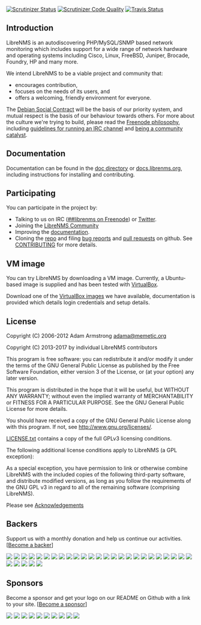 [![Scrutinizer Status](https://scrutinizer-ci.com/g/librenms/librenms/badges/build.png?b=master)](https://scrutinizer-ci.com/g/librenms/librenms/build-status/master) [![Scrutinizer Code Quality](https://scrutinizer-ci.com/g/librenms/librenms/badges/quality-score.png?b=master)](https://scrutinizer-ci.com/g/librenms/librenms/?branch=master) [![Travis Status](https://travis-ci.org/librenms/librenms.svg?branch=master)](https://travis-ci.org/librenms/librenms)

Introduction
------------

LibreNMS is an autodiscovering PHP/MySQL/SNMP based network monitoring
which includes support for a wide range of network hardware and operating
systems including Cisco, Linux, FreeBSD, Juniper, Brocade, Foundry, HP and
many more.

We intend LibreNMS to be a viable project and community that:
- encourages contribution,
- focuses on the needs of its users, and
- offers a welcoming, friendly environment for everyone.

The [Debian Social Contract][10] will be the basis of our priority system,
and mutual respect is the basis of our behaviour towards others.  For more
about the culture we're trying to build, please read the [Freenode
philosophy][13], including [guidelines for running an IRC channel][6] and
[being a community catalyst][7].


Documentation
-------------

Documentation can be found in the [doc directory][5] or [docs.librenms.org][16], including instructions
for installing and contributing.


Participating
-------------

You can participate in the project by:
- Talking to us on IRC ([##librenms on Freenode][4]) or [Twitter][3].
- Joining the [LibreNMS Community](https://community.librenms.org)
- Improving the [documentation][5].
- Cloning the [repo][2] and filing [bug reports][18] and [pull requests][19] on github.
  See [CONTRIBUTING][15] for more details.


VM image
--------

You can try LibreNMS by downloading a VM image.  Currently, a Ubuntu-based
image is supplied and has been tested with [VirtualBox][8].

Download one of the [VirtualBox images][11] we have available, documentation is provided which details 
login credentials and setup details.

License
-------

Copyright (C) 2006-2012 Adam Armstrong <adama@memetic.org>

Copyright (C) 2013-2017 by individual LibreNMS contributors

 This program is free software: you can redistribute it and/or modify
 it under the terms of the GNU General Public License as published by
 the Free Software Foundation, either version 3 of the License, or
 (at your option) any later version.

 This program is distributed in the hope that it will be useful,
 but WITHOUT ANY WARRANTY; without even the implied warranty of
 MERCHANTABILITY or FITNESS FOR A PARTICULAR PURPOSE.  See the
 GNU General Public License for more details.

 You should have received a copy of the GNU General Public License
 along with this program.  If not, see <http://www.gnu.org/licenses/>.

[LICENSE.txt][14] contains a copy of the full GPLv3 licensing conditions.

The following additional license conditions apply to LibreNMS (a GPL
exception):

  As a special exception, you have permission to link or otherwise combine
  LibreNMS with the included copies of the following third-party software,
  and distribute modified versions, as long as you follow the requirements
  of the GNU GPL v3 in regard to all of the remaining software (comprising
  LibreNMS).

  Please see [Acknowledgements][17]

[1]: https://groups.google.com/forum/#!forum/librenms-project "LibreNMS"
[2]: https://github.com/librenms/librenms "Main LibreNMS GitHub repo"
[3]: https://twitter.com/librenms "@LibreNMS on Twitter"
[4]: irc://irc.freenode.net/##librenms "LibreNMS IRC channel"
[5]: https://github.com/librenms/librenms/tree/master/doc/
[6]: http://freenode.net/changuide "Freenode channel guidelines"
[7]: http://freenode.net/catalysts "Freenode community catalysts"
[8]: https://www.virtualbox.org/ "VirtualBox"
[10]: http://www.debian.org/social_contract "Debian project social contract"
[11]: http://www.librenms.org/#downloads
[12]: http://docs.librenms.org/General/Welcome-to-Observium-users/
[13]: http://freenode.net/philosophy.shtml "Freenode philosophy"
[14]: https://github.com/librenms/librenms/tree/master/LICENSE.txt
[15]: http://docs.librenms.org/General/Contributing/
[16]: http://docs.librenms.org/
[17]: http://docs.librenms.org/General/Acknowledgement/
[18]: https://github.com/librenms/librenms/issues
[19]: https://github.com/librenms/librenms/pulls


## Backers

Support us with a monthly donation and help us continue our activities. [[Become a backer](https://opencollective.com/librenms#backer)]

<a href="https://opencollective.com/librenms/backer/0/website" target="_blank"><img src="https://opencollective.com/librenms/backer/0/avatar.svg"></a>
<a href="https://opencollective.com/librenms/backer/1/website" target="_blank"><img src="https://opencollective.com/librenms/backer/1/avatar.svg"></a>
<a href="https://opencollective.com/librenms/backer/2/website" target="_blank"><img src="https://opencollective.com/librenms/backer/2/avatar.svg"></a>
<a href="https://opencollective.com/librenms/backer/3/website" target="_blank"><img src="https://opencollective.com/librenms/backer/3/avatar.svg"></a>
<a href="https://opencollective.com/librenms/backer/4/website" target="_blank"><img src="https://opencollective.com/librenms/backer/4/avatar.svg"></a>
<a href="https://opencollective.com/librenms/backer/5/website" target="_blank"><img src="https://opencollective.com/librenms/backer/5/avatar.svg"></a>
<a href="https://opencollective.com/librenms/backer/6/website" target="_blank"><img src="https://opencollective.com/librenms/backer/6/avatar.svg"></a>
<a href="https://opencollective.com/librenms/backer/7/website" target="_blank"><img src="https://opencollective.com/librenms/backer/7/avatar.svg"></a>
<a href="https://opencollective.com/librenms/backer/8/website" target="_blank"><img src="https://opencollective.com/librenms/backer/8/avatar.svg"></a>
<a href="https://opencollective.com/librenms/backer/9/website" target="_blank"><img src="https://opencollective.com/librenms/backer/9/avatar.svg"></a>
<a href="https://opencollective.com/librenms/backer/10/website" target="_blank"><img src="https://opencollective.com/librenms/backer/10/avatar.svg"></a>
<a href="https://opencollective.com/librenms/backer/11/website" target="_blank"><img src="https://opencollective.com/librenms/backer/11/avatar.svg"></a>
<a href="https://opencollective.com/librenms/backer/12/website" target="_blank"><img src="https://opencollective.com/librenms/backer/12/avatar.svg"></a>
<a href="https://opencollective.com/librenms/backer/13/website" target="_blank"><img src="https://opencollective.com/librenms/backer/13/avatar.svg"></a>
<a href="https://opencollective.com/librenms/backer/14/website" target="_blank"><img src="https://opencollective.com/librenms/backer/14/avatar.svg"></a>
<a href="https://opencollective.com/librenms/backer/15/website" target="_blank"><img src="https://opencollective.com/librenms/backer/15/avatar.svg"></a>
<a href="https://opencollective.com/librenms/backer/16/website" target="_blank"><img src="https://opencollective.com/librenms/backer/16/avatar.svg"></a>
<a href="https://opencollective.com/librenms/backer/17/website" target="_blank"><img src="https://opencollective.com/librenms/backer/17/avatar.svg"></a>
<a href="https://opencollective.com/librenms/backer/18/website" target="_blank"><img src="https://opencollective.com/librenms/backer/18/avatar.svg"></a>
<a href="https://opencollective.com/librenms/backer/19/website" target="_blank"><img src="https://opencollective.com/librenms/backer/19/avatar.svg"></a>
<a href="https://opencollective.com/librenms/backer/20/website" target="_blank"><img src="https://opencollective.com/librenms/backer/20/avatar.svg"></a>
<a href="https://opencollective.com/librenms/backer/21/website" target="_blank"><img src="https://opencollective.com/librenms/backer/21/avatar.svg"></a>
<a href="https://opencollective.com/librenms/backer/22/website" target="_blank"><img src="https://opencollective.com/librenms/backer/22/avatar.svg"></a>
<a href="https://opencollective.com/librenms/backer/23/website" target="_blank"><img src="https://opencollective.com/librenms/backer/23/avatar.svg"></a>
<a href="https://opencollective.com/librenms/backer/24/website" target="_blank"><img src="https://opencollective.com/librenms/backer/24/avatar.svg"></a>
<a href="https://opencollective.com/librenms/backer/25/website" target="_blank"><img src="https://opencollective.com/librenms/backer/25/avatar.svg"></a>
<a href="https://opencollective.com/librenms/backer/26/website" target="_blank"><img src="https://opencollective.com/librenms/backer/26/avatar.svg"></a>
<a href="https://opencollective.com/librenms/backer/27/website" target="_blank"><img src="https://opencollective.com/librenms/backer/27/avatar.svg"></a>
<a href="https://opencollective.com/librenms/backer/28/website" target="_blank"><img src="https://opencollective.com/librenms/backer/28/avatar.svg"></a>
<a href="https://opencollective.com/librenms/backer/29/website" target="_blank"><img src="https://opencollective.com/librenms/backer/29/avatar.svg"></a>


## Sponsors

Become a sponsor and get your logo on our README on Github with a link to your site. [[Become a sponsor](https://opencollective.com/librenms#sponsor)]

<a href="https://opencollective.com/librenms/sponsor/0/website" target="_blank"><img src="https://opencollective.com/librenms/sponsor/0/avatar.svg"></a>
<a href="https://opencollective.com/librenms/sponsor/1/website" target="_blank"><img src="https://opencollective.com/librenms/sponsor/1/avatar.svg"></a>
<a href="https://opencollective.com/librenms/sponsor/2/website" target="_blank"><img src="https://opencollective.com/librenms/sponsor/2/avatar.svg"></a>
<a href="https://opencollective.com/librenms/sponsor/3/website" target="_blank"><img src="https://opencollective.com/librenms/sponsor/3/avatar.svg"></a>
<a href="https://opencollective.com/librenms/sponsor/4/website" target="_blank"><img src="https://opencollective.com/librenms/sponsor/4/avatar.svg"></a>
<a href="https://opencollective.com/librenms/sponsor/5/website" target="_blank"><img src="https://opencollective.com/librenms/sponsor/5/avatar.svg"></a>
<a href="https://opencollective.com/librenms/sponsor/6/website" target="_blank"><img src="https://opencollective.com/librenms/sponsor/6/avatar.svg"></a>
<a href="https://opencollective.com/librenms/sponsor/7/website" target="_blank"><img src="https://opencollective.com/librenms/sponsor/7/avatar.svg"></a>
<a href="https://opencollective.com/librenms/sponsor/8/website" target="_blank"><img src="https://opencollective.com/librenms/sponsor/8/avatar.svg"></a>
<a href="https://opencollective.com/librenms/sponsor/9/website" target="_blank"><img src="https://opencollective.com/librenms/sponsor/9/avatar.svg"></a>


